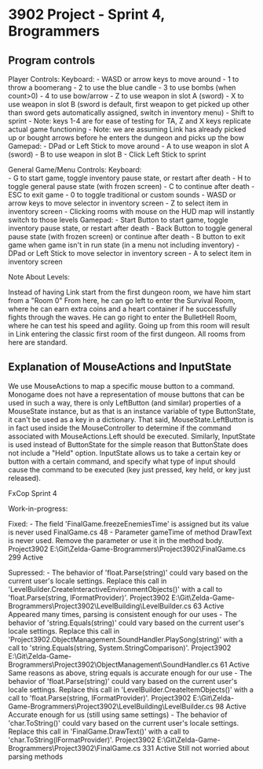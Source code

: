 # 3902 Project - Sprint 4, Brogrammers

## Program controls

Player Controls:
	Keyboard:
 		- WASD or arrow keys to move around
 		- 1 to throw a boomerang 
 		- 2 to use the blue candle
		- 3 to use bombs (when count>0)
		- 4 to use bow/arrow 
		- Z to use weapon in slot A (sword)
		- X to use weapon in slot B (sword is default, first weapon to get picked up other than sword gets automatically assigned, switch in inventory menu)
		- Shift to sprint
		- Note: keys 1-4 are for ease of testing for TA, Z and X keys replicate actual game functioning
		- Note: we are assuming Link has already picked up or bought arrows before he enters the dungeon and picks up the bow
 	Gamepad:
		- DPad or Left Stick to move around
		- A to use weapon in slot A (sword)
		- B to use weapon in slot B
		- Click Left Stick to sprint

General Game/Menu Controls:	
	Keyboard:	
		- G to start game, toggle inventory pause state, or restart after death
		- H to toggle general pause state (with frozen screen)
		- C to continue after death
		- ESC to exit game
		- 0 to toggle traditional or custom sounds
		- WASD or arrow keys to move selector in inventory screen
		- Z to select item in inventory screen
		- Clicking rooms with mouse on the HUD map will instantly switch to those levels
	Gamepad:
		- Start Button to start game, toggle inventory pause state, or restart after death
		- Back Button to toggle general pause state (with frozen screen) or continue after death
		- B button to exit game when game isn't in run state (in a menu not including inventory)
		- DPad or Left Stick to move selector in inventory screen
		- A to select item in inventory screen

Note About Levels:

Instead of having Link start from the first dungeon room, we have him start from a "Room 0"
From here, he can go left to enter the Survival Room, where he can earn extra coins and a heart container if he successfully fights through the waves.
He can go right to enter the BulletHell Room, where he can test his speed and agility.
Going up from this room will result in Link entering the classic first room of the first dungeon. All rooms from here are standard.

## Explanation of MouseActions and InputState
We use MouseActions to map a specific mouse button to a command. Monogame does not have a representation of mouse buttons that can be used in such a way, there is only LeftButton (and similar) properties of a MouseState instance, but as that is an instance variable of type ButtonState, it can't be used as a key in a dictionary. That said, MouseState.LeftButton is in fact used inside the MouseController to determine if the command associated with MouseActions.Left should be executed. Similarly, InputState is used instead of ButtonState for the simple reason that ButtonState does not include a "Held" option. InputState allows us to take a certain key or button with a certain command, and specify what type of input should cause the command to be executed (key just pressed, key held, or key just released).

FxCop Sprint 4

Work-in-progress:

Fixed:
    - The field 'FinalGame.freezeEnemiesTime' is assigned but its value is never used	FinalGame.cs	48
    - Parameter gameTime of method DrawText is never used. Remove the parameter or use it in the method body.	Project3902	E:\Git\Zelda-Game-Brogrammers\Project3902\FinalGame.cs	299	Active


Supressed:
    - The behavior of 'float.Parse(string)' could vary based on the current user's locale settings. Replace this call in 'LevelBuilder.CreateInteractiveEnvironmentObjects()' with a call to 'float.Parse(string, IFormatProvider)'.	Project3902	E:\Git\Zelda-Game-Brogrammers\Project3902\LevelBuilding\LevelBuilder.cs	63	Active
        Appeared many times, parsing is consistent enough for our uses
    - The behavior of 'string.Equals(string)' could vary based on the current user's locale settings. Replace this call in 'Project3902.ObjectManagement.SoundHandler.PlaySong(string)' with a call to 'string.Equals(string, System.StringComparison)'.	Project3902	E:\Git\Zelda-Game-Brogrammers\Project3902\ObjectManagement\SoundHandler.cs	61	Active
        Same reasons as above, string equals is accurate enough for our use
    - The behavior of 'float.Parse(string)' could vary based on the current user's locale settings. Replace this call in 'LevelBuilder.CreateItemObjects()' with a call to 'float.Parse(string, IFormatProvider)'.	Project3902	E:\Git\Zelda-Game-Brogrammers\Project3902\LevelBuilding\LevelBuilder.cs	98	Active
        Accurate enough for us (still using same settings)
    - The behavior of 'char.ToString()' could vary based on the current user's locale settings. Replace this call in 'FinalGame.DrawText()' with a call to 'char.ToString(IFormatProvider)'.	Project3902	E:\Git\Zelda-Game-Brogrammers\Project3902\FinalGame.cs	331	Active
        Still not worried about parsing methods



